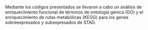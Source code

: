 Mediante los códigos presentados se llevaron a cabo un análisis de enriquecimiento funcional de términos de ontología génica (GO) y el enriquecimiento de rutas metabólicas (KEGG) para los genes sobreexpresados y subexpresados de STAD.
